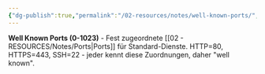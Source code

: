 ```yaml
---
{"dg-publish":true,"permalink":"/02-resources/notes/well-known-ports/","tags":["ports/standard","dienste/fest"],"noteIcon":"","updated":"2025-08-28T20:50:30.000+02:00"}
---
```



**Well Known Ports (0-1023)** - Fest zugeordnete [[02 - RESOURCES/Notes/Ports\|Ports]] für Standard-Dienste.
HTTP=80, HTTPS=443, SSH=22 - jeder kennt diese Zuordnungen, daher "well known".